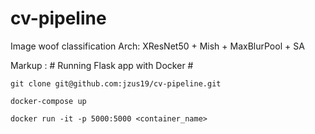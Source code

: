 # cv-pipeline
Image woof classification
Arch: XResNet50 + Mish + MaxBlurPool + SA

Markup :  # Running Flask app with Docker #
``` 
git clone git@github.com:jzus19/cv-pipeline.git
```
```
docker-compose up
```
```
docker run -it -p 5000:5000 <container_name> 
```
